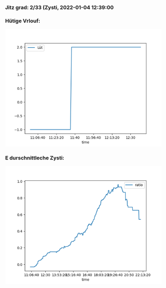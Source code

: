 ### Jitz grad: 2/33 (Zysti, 2022-01-04 12:39:00

### Hütige Vrlouf:
![Graph](Today.png)

### E durschnittleche Zysti:
![Graph](Zysti.png)